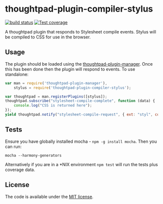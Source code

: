 thoughtpad-plugin-compiler-stylus
=================================

[![build status][travis-image]][travis-url]
[![Test coverage][coveralls-image]][coveralls-url]

A thoughtpad plugin that responds to Stylesheet compile events. Stylus will be compiled to CSS for use in the browser.

## Usage

The plugin should be loaded using the [thoughtpad-plugin-manager](https://github.com/hmmdeif/thoughtpad-plugin-manager). Once this has been done then the plugin will respond to events. To use standalone:

```JavaScript
var man = require('thoughtpad-plugin-manager'),
    stylus = require('thoughtpad-plugin-compiler-stylus');

var thoughtpad = man.registerPlugins([stylus]);
thoughtpad.subscribe("stylesheet-compile-complete", function (data) {
    console.log("CSS is returned here"); 
});
yield thoughtpad.notify("stylesheet-compile-request", { ext: "styl", contents: "your stylus code here", name: "name of file" });
```

## Tests

Ensure you have globally installed mocha - `npm -g install mocha`. Then you can run:

`mocha --harmony-generators`

Alternatively if you are in a *NIX environment `npm test` will run the tests plus coverage data.

## License

The code is available under the [MIT license](http://deif.mit-license.org/).

[travis-image]: https://img.shields.io/travis/hmmdeif/thoughtpad-plugin-compiler-stylus/master.svg?style=flat-square
[travis-url]: https://travis-ci.org/hmmdeif/thoughtpad-plugin-compiler-stylus
[coveralls-image]: https://img.shields.io/coveralls/hmmdeif/thoughtpad-plugin-compiler-stylus/master.svg?style=flat-square
[coveralls-url]: https://coveralls.io/r/hmmdeif/thoughtpad-plugin-compiler-stylus?branch=master
